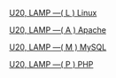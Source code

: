 
[U20, LAMP —( L ) Linux](https://github.com/anuniqs/paper-build-a-lamp-stack-ubuntu20/wiki/U20,-LAMP-%E2%80%94%28-L-%29-Linux)

[U20, LAMP —( A ) Apache](https://github.com/anuniqs/paper-build-a-lamp-stack-ubuntu20/wiki/U20,-LAMP-%E2%80%94%28-A-%29-Apache)

[U20, LAMP —( M ) MySQL](https://github.com/anuniqs/paper-build-a-lamp-stack-ubuntu20/wiki/U20,-LAMP-%E2%80%94%28-M-%29-MySQL)

[U20, LAMP —( P ) PHP](https://github.com/anuniqs/paper-build-a-lamp-stack-ubuntu20/wiki/U20,-LAMP-%E2%80%94%28-P-%29-PHP)
